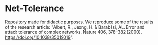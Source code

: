 # Net-Tolerance
Repository made for didactic purposes. We reproduce some of the results of the research article: "Albert, R., Jeong, H. &amp; Barabási, AL. Error and attack tolerance of complex networks. Nature 406, 378–382 (2000). https://doi.org/10.1038/35019019".
